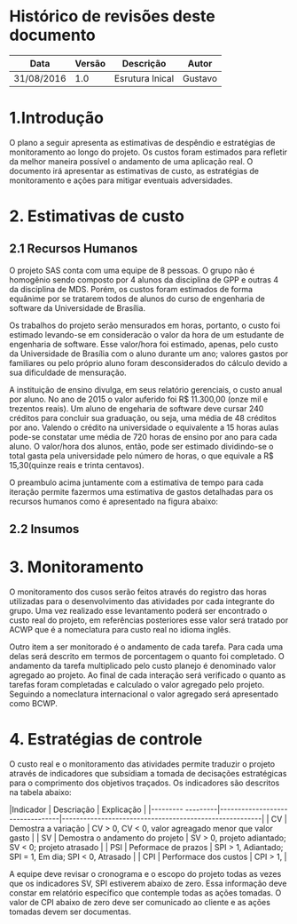 # Histórico de revisões deste documento

|Data|Versão|Descrição|Autor|
|----|------|---------|-------|
|31/08/2016| 1.0|Esrutura Inical |Gustavo |

# 1.Introdução
O plano a seguir apresenta as estimativas de despêndio e estratégias de monitoramento ao longo do projeto. Os custos foram estimados para refletir da melhor maneira possível o andamento de uma aplicação real. O documento irá apresentar as estimativas de custo, as estratégias de monitoramento e ações para mitigar eventuais adversidades. 

# 2. Estimativas de custo

## 2.1 Recursos Humanos

O projeto SAS conta com uma equipe de 8 pessoas. O grupo não é homogênio sendo composto por 4 alunos da disciplina de GPP e outras 4 da disciplina de MDS. Porém, os custos foram estimados de forma equânime por se tratarem todos de alunos do curso de engenharia de software da Universidade de Brasília. 

Os trabalhos do projeto serão mensurados em horas, portanto, o custo foi estimado levando-se em consideracão o valor da hora de um estudante de engenharia de software. Esse valor/hora foi estimado, apenas, pelo custo da Universidade de Brasília com o aluno durante um ano; valores gastos por familiares ou pelo próprio aluno foram desconsiderados do cálculo devido a sua dificuldade de mensuração.

A instituição de ensino divulga, em seus relatório gerenciais, o custo anual por aluno. No ano de 2015 o valor auferido foi R$ 11.300,00 (onze mil e trezentos reais). Um aluno de engeharia de software deve cursar 240 créditos para concluir sua graduação, ou seja, uma média de 48 créditos por ano.  Valendo o crédito na universidade o equivalente a 15 horas aulas pode-se constatar ume média de 720 horas de ensino por ano para cada aluno. O valor/hora dos alunos, então, pode ser estimado dividindo-se o total gasta pela universidade pelo número de horas, o que equivale a R$ 15,30(quinze reais e trinta centavos). 

O preambulo acima juntamente com a estimativa de tempo para cada iteração permite fazermos uma estimativa de gastos detalhadas para os recursos humanos como é apresentado na figura abaixo:

## 2.2 Insumos

# 3. Monitoramento

O monitoramento dos cusos serão feitos através do registro das horas utilizadas para o desenvolvimento das atividades por cada integrante do grupo. Uma vez realizado esse levantamento poderá ser encontrado o custo real do projeto, em referências posteriores esse valor será tratado por ACWP que é  a nomeclatura para custo real no idioma inglês.

Outro item a ser monitorado é o andamento de cada tarefa. Para cada uma delas será descrito em termos de porcentagem o quanto foi completado. O andamento da tarefa multiplicado pelo custo planejo é denominado valor agregado ao projeto. Ao final de cada interação será verificado o quanto as tarefas foram completadas e calculado o valor agregado pelo projeto. Seguindo a nomeclatura internacional o valor agregado será apresentado como BCWP. 
 
# 4. Estratégias de controle

O custo real e o monitoramento das atividades permite traduzir o projeto através de indicadores que subsídiam a tomada de decisações estratégicas para o comprimento dos objetivos traçados. Os indicadores são descritos na tabela abaixo:



|Indicador          | Descriação                      | Explicação                                             |
|--------- ---------|---------------------------------|--------------------------------------------------------|
| CV                | Demostra a variação             | CV > 0, CV < 0, valor agreagado menor que valor gasto  |
| SV                | Demostra o andamento do projeto | SV > 0, projeto adiantado; SV < 0; projeto atrasado    |
| PSI               | Peformace de prazos             | SPI > 1, Adiantado; SPI = 1, Em dia; SPI < 0, Atrasado | 
| CPI               | Performace dos custos           |   CPI > 1,                                             |

A equipe deve revisar o cronograma e o escopo do projeto todas as vezes que os indicadores SV, SPI estiverem abaixo de zero. Essa informação deve constar em relatório específico que contemple todas as ações tomadas. O valor de CPI abaixo de zero deve ser comunicado ao cliente e as ações tomadas devem ser documentas. 